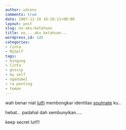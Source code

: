 ```yaml
---
author: udienz
comments: true
date: 2007-12-18 16:26:11+00:00
layout: post
slug: oo-aku-ketahuan
title: oo... aku ketahuan...
wordpress_id: 145
categories:
- Cinta
- MySelf
tags:
- bingung
- Cinta
- gossip
- my self
- ngedumel
- ra penting
- teman
---
```


wah benar niat [lutfi](http://luthfi.web.id) membongkar identitas [soulmate](http://menikah.luthfi.web.id/) ku..

hebat... padahal dah sembunyikan.....

keep secret lut!!!
